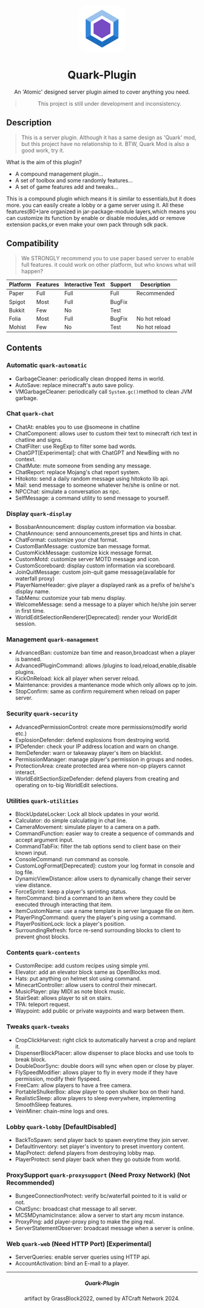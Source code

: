 <div style="text-align: center">

<img src="document/image/logo.png" alt="logo" width="125" height="125" style="border-radius: 25px">

# Quark-Plugin

An 'Atomic' designed server plugin aimed to cover anything you need.

> This project is still under development and inconsistency.

</div>

## Description

> This is a server plugin. Although it has a same design as 'Quark' mod,
> but this project have no relationship to it.
> BTW, Quark Mod is also a good work, try it.

What is the aim of this plugin?

- A compound management plugin...
- A set of toolbox and some randomly features...
- A set of game features add and tweaks...

This is a compound plugin which means it is similar to essentials,but it does more.
you can easily create a lobby or a game server using it.
All these features(80+)are organized in jar-package-module layers,which means you can customize its function by enable
or disable modules,add or remove extension packs,or even make your own pack through sdk pack.

## Compatibility

> We STRONGLY recommend you to use paper based server to enable full features.
> it could work on other platform, but who knows what will happen?

| Platform | Features | Interactive Text | Support | Description   |
|----------|----------|------------------|---------|---------------|
| Paper    | Full     | Full             | Full    | Recommended   |
| Spigot   | Most     | Full             | BugFix  |               |
| Bukkit   | Few      | No               | Test    |               |
| Folia    | Most     | Full             | BugFix  | No hot reload |
| Mohist   | Few      | No               | Test    | No hot reload |

## Contents

### Automatic `quark-automatic`

- GarbageCleaner: periodically clean dropped items in world.
- AutoSave: replace minecraft's auto save policy.
- VMGarbageCleaner: periodically call `System.gc()`method to clean JVM garbage.

### Chat `quark-chat`

- ChatAt: enables you to use @someone in chatline
- ChatComponent: allows user to custom their text to minecraft rich text in chatline and signs.
- ChatFilter: use RegExp to filter some bad words.
- ChatGPT[Experimental]: chat with ChatGPT and NewBing with no context.
- ChatMute: mute someone from sending any message.
- ChatReport: replace Mojang's chat report system.
- Hitokoto: send a daily random message using hitokoto lib api.
- Mail: send message to someone whatever he/she is online or not.
- NPCChat: simulate a conversation as npc.
- SelfMessage: a command utility to send message to yourself.

### Display `quark-display`

- BossbarAnnouncement: display custom information via bossbar.
- ChatAnnounce: send announcements,preset tips and hints in chat.
- ChatFormat: customize your chat format.
- CustomBanMessage: customize ban message format.
- CustomKickMessage: customize kick message format.
- CustomMotd: customize server MOTD message and icon.
- CustomScoreboard: display custom information via scoreboard.
- JoinQuitMessage: custom join-quit game message(available for waterfall proxy)
- PlayerNameHeader: give player a displayed rank as a prefix of he/she's display name.
- TabMenu: customize your tab menu display.
- WelcomeMessage: send a message to a player which he/she join server in first time.
- WorldEditSelectionRenderer[Deprecated]: render your WorldEdit session.

### Management `quark-management`

- AdvancedBan: customize ban time and reason,broadcast when a player is banned.
- AdvancedPluginCommand: allows /plugins to load,reload,enable,disable plugins.
- KickOnReload: kick all player when server reload.
- Maintenance: provides a mantenance mode which only allows op to join.
- StopConfirm: same as confirm requirement when reload on paper server.

### Security `quark-security`

- AdvancedPermissionControl: create more permissions(modify world etc.)
- ExplosionDefender: defend explosions from destroying world.
- IPDefender: check your IP address location and warn on change.
- ItemDefender: warn or takeaway player's item on blacklist.
- PermissionManager: manage player's permission in groups and nodes.
- ProtectionArea: create protected area where non-op players cannot interact.
- WorldEditSectionSizeDefender: defend players from creating and operating on to-big WorldEdit selections.

### Utilities `quark-utilities`

- BlockUpdateLocker: Lock all block updates in your world.
- Calculator: do simple calculating in chat line.
- CameraMovement: simulate player to a camera on a path.
- CommandFunction: easier way to create a sequence of commands and accept argument input.
- CommandTabFix: filter the tab options send to client base on their known input.
- ConsoleCommand: run command as console.
- CustomLogFormat[Deprecated]: custom your log format in console and log file.
- DynamicViewDistance: allow users to dynamically change their server view distance.
- ForceSprint: keep a player's sprinting status.
- ItemCommand: bind a command to an item where they could be executed through interacting that item.
- ItemCustomName: use a name template in server language file on item.
- PlayerPingCommand: query the player's ping using a command.
- PlayerPositionLock: lock a player's position.
- SurroundingRefresh: force re-send surrounding blocks to client to prevent ghost blocks.

### Contents `quark-contents`

- CustomRecipe: add custom recipes using simple yml.
- Elevator: add an elevator block same as OpenBlocks mod.
- Hats: put anything on helmet slot using command.
- MinecartController: allow users to control their minecart.
- MusicPlayer: play MIDI as note block music.
- StairSeat: allows player to sit on stairs.
- TPA: teleport request.
- Waypoint: add public or private waypoints and warp between them.

### Tweaks `quark-tweaks`

- CropClickHarvest: right click to automatically harvest a crop and replant it.
- DispenserBlockPlacer: allow dispenser to place blocks and use tools to break block.
- DoubleDoorSync: double doors will sync when open or close by player.
- FlySpeedModifier: allows player to fly in every mode if they have permission, modify their flyspeed.
- FreeCam: allow players to have a free camera.
- PortableShulkerBox: allow player to open shulker box on their hand.
- RealisticSleep: allow players to sleep everywhere, implementing SmoothSleep features.
- VeinMiner: chain-mine logs and ores.

### Lobby `quark-lobby` [DefaultDisabled]

- BackToSpawn: send player back to spawn everytime they join server.
- DefaultInventory: set player's inventory to preset inventory content.
- MapProtect: defend players from destroying lobby map.
- PlayerProtect: send player back when they go outside from world.

### ProxySupport `quark-proxysupport` (Need Proxy Network) (Not Recommended)

- BungeeConnectionProtect: verify bc/waterfall pointed to it is valid or not.
- ChatSync: broadcast chat message to all server.
- MCSMDynamicInstance: allow a server to start any mcsm instance.
- ProxyPing: add player-proxy ping to make the ping real.
- ServerStatementObserver: broadcast message when a server is online.

### Web `quark-web` (Need HTTP Port) [Experimental]

- ServerQueries: enable server queries using HTTP api.
- AccountActivation: bind an E-mail to a player.

----------

<div style="text-align: center">

##### Quark-Plugin

artifact by GrassBlock2022, owned by ATCraft Network 2024.

</div>